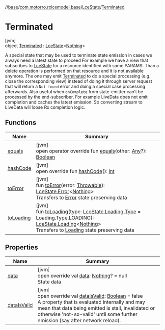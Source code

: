 //[base](../../../../index.md)/[com.motorro.rxlcemodel.base](../../index.md)/[LceState](../index.md)/[Terminated](index.md)

# Terminated

[jvm]\
object [Terminated](index.md) : [LceState](../index.md)&lt;[Nothing](https://kotlinlang.org/api/latest/jvm/stdlib/kotlin/-nothing/index.html)&gt; 

A special state that may be used to terminate state emission in cases we always need a latest state to proceed For example we have a view that subscribes to [LceState](../index.md) for a resource identified with some PARAMS. Than a delete operation is performed on that resource and it is not available anymore. The one may emit [Terminated](index.md) to do a special processing (e.g. close the corresponding view) instead of doing it through server request that will return a `Not found` error and doing a special case processing afterwards. Also useful when `onComplete` from state-emitter can't be processed by the end-subscriber. For example LiveData does not emit completion and caches the latest emission. So converting stream to LiveData will loose Rx completion logic.

## Functions

| Name | Summary |
|---|---|
| [equals](equals.md) | [jvm]<br>open operator override fun [equals](equals.md)(other: [Any](https://kotlinlang.org/api/latest/jvm/stdlib/kotlin/-any/index.html)?): [Boolean](https://kotlinlang.org/api/latest/jvm/stdlib/kotlin/-boolean/index.html) |
| [hashCode](hash-code.md) | [jvm]<br>open override fun [hashCode](hash-code.md)(): [Int](https://kotlinlang.org/api/latest/jvm/stdlib/kotlin/-int/index.html) |
| [toError](../to-error.md) | [jvm]<br>fun [toError](../to-error.md)(error: [Throwable](https://kotlinlang.org/api/latest/jvm/stdlib/kotlin/-throwable/index.html)): [LceState.Error](../-error/index.md)&lt;[Nothing](https://kotlinlang.org/api/latest/jvm/stdlib/kotlin/-nothing/index.html)&gt;<br>Transfers to [Error](../-error/index.md) state preserving data |
| [toLoading](../to-loading.md) | [jvm]<br>fun [toLoading](../to-loading.md)(type: [LceState.Loading.Type](../-loading/-type/index.md) = Loading.Type.LOADING): [LceState.Loading](../-loading/index.md)&lt;[Nothing](https://kotlinlang.org/api/latest/jvm/stdlib/kotlin/-nothing/index.html)&gt;<br>Transfers to [Loading](../-loading/index.md) state preserving data |

## Properties

| Name | Summary |
|---|---|
| [data](data.md) | [jvm]<br>open override val [data](data.md): [Nothing](https://kotlinlang.org/api/latest/jvm/stdlib/kotlin/-nothing/index.html)? = null<br>State data |
| [dataIsValid](data-is-valid.md) | [jvm]<br>open override val [dataIsValid](data-is-valid.md): [Boolean](https://kotlinlang.org/api/latest/jvm/stdlib/kotlin/-boolean/index.html) = false<br>A property that is evaluated internally and may mean that data being emitted is stall, invalidated or otherwise 'not-so-valid' until some further emission (say after network reload). |
